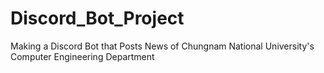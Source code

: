 # Discord_Bot_Project
Making a Discord Bot that Posts News of Chungnam National University's Computer Engineering Department
